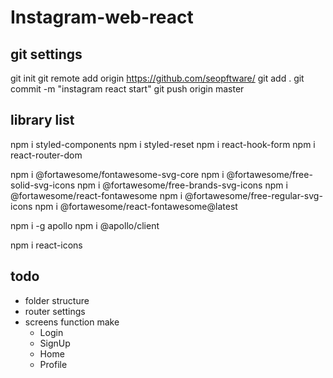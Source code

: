 # Instagram-web-react

## git settings

git init
git remote add origin https://github.com/seopftware/
git add .
git commit -m "instagram react start"
git push origin master

## library list

npm i styled-components
npm i styled-reset
npm i react-hook-form
npm i react-router-dom

npm i @fortawesome/fontawesome-svg-core
npm i @fortawesome/free-solid-svg-icons
npm i @fortawesome/free-brands-svg-icons
npm i @fortawesome/react-fontawesome
npm i @fortawesome/free-regular-svg-icons
npm i @fortawesome/react-fontawesome@latest

npm i -g apollo
npm i @apollo/client

npm i react-icons

## todo

- folder structure
- router settings
- screens function make
  - Login
  - SignUp
  - Home
  - Profile
